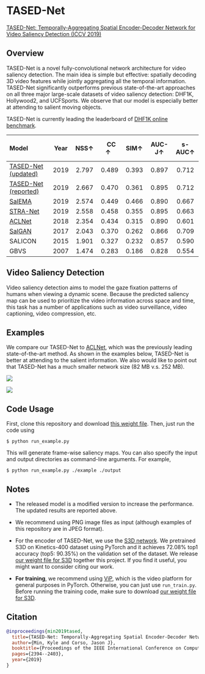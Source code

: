 # TASED-Net
[TASED-Net: Temporally-Aggregating Spatial Encoder-Decoder Network for Video Saliency Detection (ICCV 2019)](http://openaccess.thecvf.com/content_ICCV_2019/html/Min_TASED-Net_Temporally-Aggregating_Spatial_Encoder-Decoder_Network_for_Video_Saliency_Detection_ICCV_2019_paper.html)

## Overview
TASED-Net is a novel fully-convolutional network architecture for video saliency detection. The main idea is simple but effective: spatially decoding 3D video features while jointly aggregating all the temporal information. TASED-Net significantly outperforms previous state-of-the-art approaches on all three major large-scale datasets of video saliency detection: DHF1K, Hollywood2, and UCFSports. We observe that our model is especially better at attending to salient moving objects.

TASED-Net is currently leading the leaderboard of [DHF1K online benchmark](https://mmcheng.net/videosal/).

| Model | Year | &nbsp; NSS&#8593; &nbsp; | &nbsp; CC &#8593; &nbsp; | &nbsp; SIM&#8593; &nbsp; | AUC-J&#8593; | s-AUC&#8593; |
|:-------------|:--------:|:-------:|:-------:|:-------:|:-------:|:-------:|
| [TASED-Net (updated)](https://arxiv.org/abs/1908.05786) &nbsp; | 2019 | 2.797 | 0.489 | 0.393 | 0.897 | 0.712 |
| [TASED-Net (reported)](http://openaccess.thecvf.com/content_ICCV_2019/html/Min_TASED-Net_Temporally-Aggregating_Spatial_Encoder-Decoder_Network_for_Video_Saliency_Detection_ICCV_2019_paper.html) &nbsp; | 2019 | 2.667 | 0.470 | 0.361 | 0.895 | 0.712 |
| [SalEMA](https://arxiv.org/abs/1907.01869) | 2019 | 2.574 | 0.449 | 0.466 | 0.890 | 0.667 |
| [STRA-Net](https://www.ncbi.nlm.nih.gov/pubmed/31449021) | 2019 | 2.558 | 0.458 | 0.355 | 0.895 | 0.663 |
| [ACLNet](https://arxiv.org/abs/1801.07424) | 2018 | 2.354 | 0.434 | 0.315 | 0.890 | 0.601 |
| [SalGAN](https://arxiv.org/abs/1701.01081) | 2017 | 2.043 | 0.370 | 0.262 | 0.866 | 0.709 |
| SALICON | 2015 | 1.901 | 0.327 | 0.232 | 0.857 | 0.590 |
| GBVS | 2007 | 1.474 | 0.283 | 0.186 | 0.828 | 0.554 |

## Video Saliency Detection
Video saliency detection aims to model the gaze fixation patterns of humans when viewing a dynamic scene. Because the predicted saliency map can be used to prioritize the video information across space and time, this task has a number of applications such as video surveillance, video captioning, video compression, etc.

## Examples
We compare our TASED-Net to [ACLNet](https://arxiv.org/abs/1801.07424), which was the previously leading state-of-the-art method. As shown in the examples below, TASED-Net is better at attending to the salient information. We also would like to point out that TASED-Net has a much smaller network size (82 MB v.s. 252 MB).

![](example/comparison1.gif)

![](example/comparison2.gif)

## Code Usage
First, clone this repository and download [this weight
file](https://drive.google.com/uc?export=download&id=1pn_ioHdeUzBcX7FBTP8S0f_Ebxpp1Hlf).
Then, just run the code using

`$ python run_example.py`

This will generate frame-wise saliency maps.
You can also specify the input and output directories as command-line arguments. For example,

`$ python run_example.py ./example ./output`

## Notes
- The released model is a modified version to increase the performance. The updated results are reported above.

- We recommend using PNG image files as input (although examples of this repository are in JPEG format).

- For the encoder of TASED-Net, we use the [S3D network](https://arxiv.org/abs/1712.04851). We pretrained S3D on Kinetics-400 dataset using PyTorch and it achieves 72.08% top1 accuracy (top5: 90.35%) on the validation set of the dataset. We release [our weight file for S3D](https://github.com/kylemin/S3D.git) together this project. If you find it useful, you might want to consider citing our work.

- **For training**, we recommend using [ViP](https://github.com/MichiganCOG/ViP.git), which is the video platform for general purposes in PyTorch. Otherwise, you can just use `run_train.py`. Before running the training code, make sure to download [our weight file for S3D](https://github.com/kylemin/S3D.git).


## Citation
```bibtex
@inproceedings{min2019tased,
  title={TASED-Net: Temporally-Aggregating Spatial Encoder-Decoder Network for Video Saliency Detection},
  author={Min, Kyle and Corso, Jason J},
  booktitle={Proceedings of the IEEE International Conference on Computer Vision},
  pages={2394--2403},
  year={2019}
}
```
